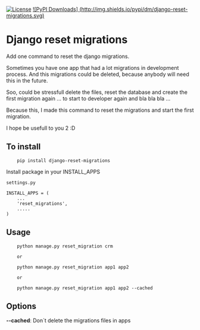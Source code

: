 [![License](http://img.shields.io/:license-apache-blue.svg?style=flat-square)](http://www.apache.org/licenses/LICENSE-2.0.html)
[![PyPI Downloads] (http://img.shields.io/pypi/dm/django-reset-migrations.svg)](https://pypi.python.org/pypi/django-reset-migrations)


# Django reset migrations

Add one command to reset the django migrations.

Sometimes you have one app that had a lot migrations in development process.
And this migrations could be deleted, because anybody will need this in the future.

Soo, could be stressfull delete the files, reset the database and create the first
migration again ... to start to developer again and bla bla bla ...

Because this, I made this command to reset the migrations and start the first migration.

I hope be usefull to you 2 :D


## To install

```
    pip install django-reset-migrations
```

Install package in your INSTALL_APPS


```
settings.py

INSTALL_APPS = (
    ...
    'reset_migrations',
    .....
)
```

## Usage


```
    python manage.py reset_migration crm

    or

    python manage.py reset_migration app1 app2

    or

    python manage.py reset_migration app1 app2 --cached
```


## Options

**--cached**:  Don´t delete the migrations files in apps

